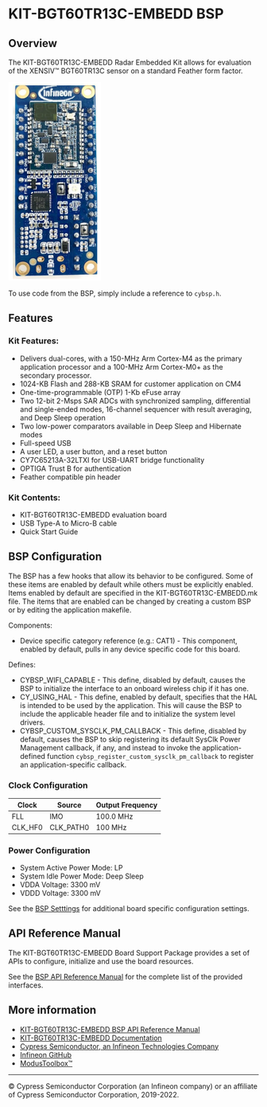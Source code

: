 # KIT-BGT60TR13C-EMBEDD BSP

## Overview

The KIT-BGT60TR13C-EMBEDD Radar Embedded Kit allows for evaluation of the XENSIV™ BGT60TR13C sensor on a standard Feather form factor.

![](docs/html/board.png)

To use code from the BSP, simply include a reference to `cybsp.h`.

## Features

### Kit Features:

* Delivers dual-cores, with a 150-MHz Arm Cortex-M4 as the primary application processor and a 100-MHz Arm Cortex-M0+ as the secondary processor. 
* 1024-KB Flash and 288-KB SRAM for customer application on CM4
* One-time-programmable (OTP) 1-Kb eFuse array
* Two 12-bit 2-Msps SAR ADCs with synchronized sampling, differential and single-ended modes, 16-channel sequencer with result averaging, and Deep Sleep operation 
* Two low-power comparators available in Deep Sleep and Hibernate modes
* Full-speed USB
* A user LED, a user button, and a reset button
* CY7C65213A-32LTXI for USB-UART bridge functionality
* OPTIGA Trust B for authentication
* Feather compatible pin header

### Kit Contents:

* KIT-BGT60TR13C-EMBEDD evaluation board
* USB Type-A to Micro-B cable
* Quick Start Guide

## BSP Configuration

The BSP has a few hooks that allow its behavior to be configured. Some of these items are enabled by default while others must be explicitly enabled. Items enabled by default are specified in the KIT-BGT60TR13C-EMBEDD.mk file. The items that are enabled can be changed by creating a custom BSP or by editing the application makefile.

Components:
* Device specific category reference (e.g.: CAT1) - This component, enabled by default, pulls in any device specific code for this board.

Defines:
* CYBSP_WIFI_CAPABLE - This define, disabled by default, causes the BSP to initialize the interface to an onboard wireless chip if it has one.
* CY_USING_HAL - This define, enabled by default, specifies that the HAL is intended to be used by the application. This will cause the BSP to include the applicable header file and to initialize the system level drivers.
* CYBSP_CUSTOM_SYSCLK_PM_CALLBACK - This define, disabled by default, causes the BSP to skip registering its default SysClk Power Management callback, if any, and instead to invoke the application-defined function `cybsp_register_custom_sysclk_pm_callback` to register an application-specific callback.

### Clock Configuration

| Clock    | Source    | Output Frequency |
|----------|-----------|------------------|
| FLL      | IMO       | 100.0 MHz        |
| CLK_HF0  | CLK_PATH0 | 100 MHz          |

### Power Configuration

* System Active Power Mode: LP
* System Idle Power Mode: Deep Sleep
* VDDA Voltage: 3300 mV
* VDDD Voltage: 3300 mV

See the [BSP Setttings][settings] for additional board specific configuration settings.

## API Reference Manual

The KIT-BGT60TR13C-EMBEDD Board Support Package provides a set of APIs to configure, initialize and use the board resources.

See the [BSP API Reference Manual][api] for the complete list of the provided interfaces.

## More information
* [KIT-BGT60TR13C-EMBEDD BSP API Reference Manual][api]
* [KIT-BGT60TR13C-EMBEDD Documentation](https://www.infineon.com/cms/en/applications/solutions/sensor-solutions/presence-detection/)
* [Cypress Semiconductor, an Infineon Technologies Company](http://www.cypress.com)
* [Infineon GitHub](https://github.com/infineon)
* [ModusToolbox™](https://www.cypress.com/products/modustoolbox-software-environment)

[api]: https://infineon.github.io/TARGET_KIT-BGT60TR13C-EMBEDD/html/modules.html
[settings]: https://infineon.github.io/TARGET_KIT-BGT60TR13C-EMBEDD/html/md_bsp_settings.html

---
© Cypress Semiconductor Corporation (an Infineon company) or an affiliate of Cypress Semiconductor Corporation, 2019-2022.